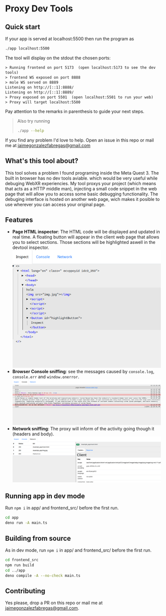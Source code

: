 # Proxy Dev Tools

## Quick start

If your app is served at localhost:5500 then run the program as
```bash
./app localhost:5500
```
The tool will display on the stdout the chosen ports:
```
> Running frontend on port 5173  (open localhost:5173 to see the dev tools)
> frontend WS exposed on port 8888
> mole WS served on 8889
Listening on http://[::1]:8888/
Listening on http://[::1]:8889/
> Proxy exposed on port 5501  (open localhost:5501 to run your web)
> Proxy will target localhost:5500
```
Pay attention to the remarks in parenthesis to guide your next steps.

> Also try running 
> ```bash
> ./app --help
> ```

If you find any problem I'd love to help. Open an issue in this repo or mail me at jaimegonzalezfabregas@gmail.com
## What's this tool about?

This tool solves a problem I found programing inside the Meta Quest 3. The built in browser has no dev tools aviable. which would be very useful while debuging WebXR experiencies. My tool proxys your project (which means that acts as a HTTP middle man), injecting a small code snippet in the web page that will allow you to access some basic debugging functionality. The debuging interface is hosted on another web page, wich makes it posible to use wherever you can access your original page.

## Features
- **Page HTML inspector**: The HTML code will be displayed and updated in real time. A floating button will appear in the client web page that allows you to select sections. Those sections will be highlighted aswell in the devtool inspector.
![HTML inspector](image.png)
- **Browser Console sniffing**: see the messages caused by `console.log`, `console.err` and `window.onerror`.
![Console sniffing](image-1.png)
- **Network sniffing**: The proxy will inform of the activity going though it (headers and body).
![Network snifing](image-2.png)

## Running app in dev mode

Run `npm i` in app/ and frontend_src/ before the first run.

```bash
cd app
deno run -A main.ts 
```

## Building from source

As in dev mode, run `npm i` in app/ and frontend_src/ before the first run.

```bash
cd frontend_src
npm run build
cd ../app
deno compile -A --no-check main.ts 
```

## Contributing
Yes please, drop a PR on this repo or mail me at jaimegonzalezfabregas@gmail.com. 